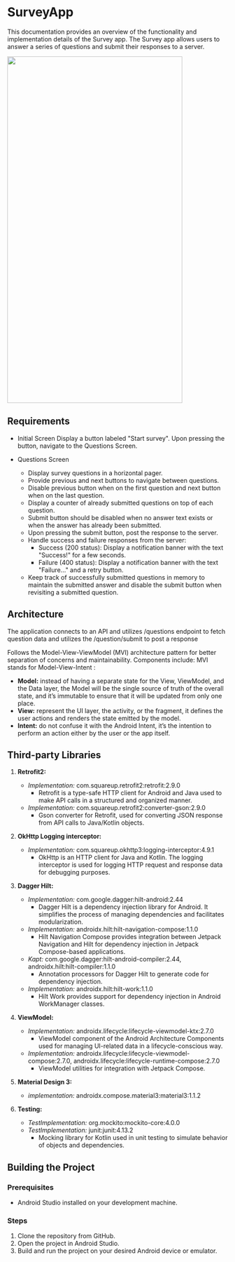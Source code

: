 # SurveyApp

This documentation provides an overview of the functionality and implementation details of the Survey app. The Survey app allows users to answer a series of questions and submit their responses to a server.


<img src="https://github.com/IuliuCristianDumitrache/surveyApp/blob/main/surveyApp.gif" width="400" height="790">

## Requirements
- Initial Screen
  Display a button labeled "Start survey".
  Upon pressing the button, navigate to the Questions Screen.
  
- Questions Screen
  - Display survey questions in a horizontal pager.
  - Provide previous and next buttons to navigate between questions.
  - Disable previous button when on the first question and next button when on the last question.
  - Display a counter of already submitted questions on top of each question.
  - Submit button should be disabled when no answer text exists or when the answer has already been submitted.
  - Upon pressing the submit button, post the response to the server.
  - Handle success and failure responses from the server:
    - Success (200 status): Display a notification banner with the text "Success!" for a few seconds.
    - Failure (400 status): Display a notification banner with the text "Failure..." and a retry button.
  - Keep track of successfully submitted questions in memory to maintain the submitted answer and disable the submit button when revisiting a submitted question.


## Architecture
The application connects to an API and utilizes /questions endpoint to fetch question data and utilizes the /question/submit to post a response

Follows the Model-View-ViewModel (MVI) architecture pattern for better separation of concerns and maintainability. Components include:
MVI stands for Model-View-Intent :

- **Model:** instead of having a separate state for the View, ViewModel, and the Data layer, the Model will be the single source of truth of the overall state, and it’s immutable to ensure that it will be updated from only one place.
- **View:**  represent the UI layer, the activity, or the fragment, it defines the user actions and renders the state emitted by the model.
- **Intent:**  do not confuse it with the Android Intent, it’s the intention to perform an action either by the user or the app itself.

## Third-party Libraries
1. **Retrofit2:**
   - *Implementation:* com.squareup.retrofit2:retrofit:2.9.0
     - Retrofit is a type-safe HTTP client for Android and Java used to make API calls in a structured and organized manner.
   - *Implementation:* com.squareup.retrofit2:converter-gson:2.9.0
     - Gson converter for Retrofit, used for converting JSON response from API calls to Java/Kotlin objects.
   
2. **OkHttp Logging interceptor:**
   - *Implementation:* com.squareup.okhttp3:logging-interceptor:4.9.1
     - OkHttp is an HTTP client for Java and Kotlin. The logging interceptor is used for logging HTTP request and response data for debugging purposes.
   
3. **Dagger Hilt:**
   - *Implementation:* com.google.dagger:hilt-android:2.44
     - Dagger Hilt is a dependency injection library for Android. It simplifies the process of managing dependencies and facilitates modularization.
   - *Implementation:* androidx.hilt:hilt-navigation-compose:1.1.0
     - Hilt Navigation Compose provides integration between Jetpack Navigation and Hilt for dependency injection in Jetpack Compose-based applications.
   - *Kapt:* com.google.dagger:hilt-android-compiler:2.44, androidx.hilt:hilt-compiler:1.1.0
     - Annotation processors for Dagger Hilt to generate code for dependency injection.
   - *Implementation:* androidx.hilt:hilt-work:1.1.0
     - Hilt Work provides support for dependency injection in Android WorkManager classes.
     
4. **ViewModel:**
   - *Implementation:* androidx.lifecycle:lifecycle-viewmodel-ktx:2.7.0
     - ViewModel component of the Android Architecture Components used for managing UI-related data in a lifecycle-conscious way.
   - *Implementation:* androidx.lifecycle:lifecycle-viewmodel-compose:2.7.0, androidx.lifecycle:lifecycle-runtime-compose:2.7.0
     - ViewModel utilities for integration with Jetpack Compose.
       
5. **Material Design 3:**
    - *implementation:* androidx.compose.material3:material3:1.1.2
    
6. **Testing:**
    - *TestImplementation:* org.mockito:mockito-core:4.0.0
    - *TestImplementation:* junit:junit:4.13.2
      - Mocking library for Kotlin used in unit testing to simulate behavior of objects and dependencies.


## Building the Project
### Prerequisites
- Android Studio installed on your development machine.

### Steps
1. Clone the repository from GitHub.
2. Open the project in Android Studio.
3. Build and run the project on your desired Android device or emulator.

